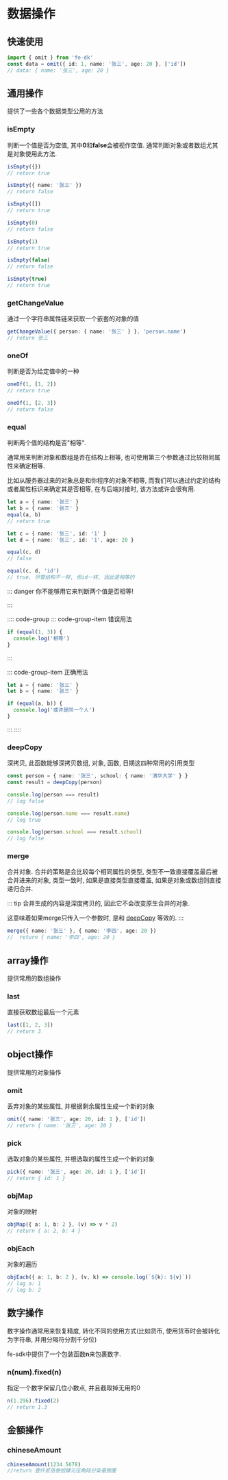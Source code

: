 # 数据操作

## 快速使用
```ts
import { omit } from 'fe-dk'
const data = omit({ id: 1, name: '张三', age: 20 }, ['id'])
// data: { name: '张三', age: 20 }
```

## 通用操作
提供了一些各个数据类型公用的方法

### isEmpty
判断一个值是否为空值, 其中**0**和**false**会被视作空值. 通常判断对象或者数组尤其是对象使用此方法.

```ts
isEmpty({})
// return true

isEmpty({ name: '张三' })
// return false

isEmpty([])
// return true

isEmpty(0)
// return false

isEmpty(1)
// return true

isEmpty(false)
// return false

isEmpty(true)
// return true
```

### getChangeValue
通过一个字符串属性链来获取一个嵌套的对象的值

```ts
getChangeValue({ person: { name: '张三' } }, 'person.name')
// return 张三
```

### oneOf
判断是否为给定值中的一种

```ts
oneOf(1, [1, 2])
// return true

oneOf(1, [2, 3])
// return false
```

### equal
判断两个值的结构是否"相等".

通常用来判断对象和数组是否在结构上相等, 也可使用第三个参数通过比较相同属性来确定相等.

比如从服务器过来的对象总是和你程序的对象不相等, 而我们可以通过约定的结构或者属性标识来确定其是否相等, 在与后端对接时, 该方法或许会很有用.
```ts
let a = { name: '张三' }
let b = { name: '张三' }
equal(a, b)
// return true

let c = { name: '张三', id: '1' }
let d = { name: '张三', id: '1', age: 20 }

equal(c, d)
// false

equal(c, d, 'id')
// true, 尽管结构不一样, 但id一样, 因此是相等的

```

::: danger
你不能够用它来判断两个值是否相等!


:::

:::: code-group
::: code-group-item 错误用法
```ts
if (equal(1, 3)) {
  console.log('相等')
}
```
:::

::: code-group-item 正确用法
```ts
let a = { name: '张三' }
let b = { name: '张三' }

if (equal(a, b)) {
  console.log('或许是同一个人')
}
```
:::
::::



### deepCopy
深拷贝, 此函数能够深拷贝数组, 对象, 函数, 日期这四种常用的引用类型

```ts
const person = { name: '张三', school: { name: '清华大学' } }
const result = deepCopy(person)

console.log(person === result)
// log false

console.log(person.name === result.name)
// log true

console.log(person.school === result.school)
// log false
```

### merge
合并对象.
合并的策略是会比较每个相同属性的类型, 类型不一致直接覆盖最后被合并进来的对象, 类型一致时, 如果是直接类型直接覆盖, 如果是对象或数组则直接递归合并.

::: tip
合并生成的内容是深度拷贝的, 因此它不会改变原生合并的对象.

这意味着如果merge只传入一个参数时, 是和 [deepCopy](#deepcopy) 等效的.
:::


```ts
merge({ name: '张三' }, { name: '李四', age: 20 })
//  return { name: '李四', age: 20 }
```

## array操作

提供常用的数组操作

### last
直接获取数组最后一个元素

```ts
last([1, 2, 3])
// return 3
```

## object操作
提供常用的对象操作

### omit
丢弃对象的某些属性, 并根据剩余属性生成一个新的对象

```ts
omit({ name: '张三', age: 20, id: 1 }, ['id'])
// return { name: '张三', age: 20 }
```

### pick
选取对象的某些属性, 并根选取的属性生成一个新的对象

```ts
pick({ name: '张三', age: 20, id: 1 }, ['id'])
// return { id: 1 }
```

### objMap
对象的映射

```ts
objMap({ a: 1, b: 2 }, (v) => v * 2)
// return { a: 2, b: 4 }
```

### objEach
对象的遍历

```ts
objEach({ a: 1, b: 2 }, (v, k) => console.log(`${k}: ${v}`))
// log a: 1
// log b: 2
```

## 数字操作
数字操作通常用来恢复精度, 转化不同的使用方式(比如货币, 使用货币时会被转化为字符串, 并用分隔符分割千分位)

fe-sdk中提供了一个包装函数**n**来包裹数字.
### n(num).fixed(n)
指定一个数字保留几位小数点, 并且截取掉无用的0

```ts
n(1.296).fixed(2)
// return 1.3
```


## 金额操作

### chineseAmount
```ts
chineseAmount(1234.5678)
//return 壹仟贰佰叁拾肆元伍角陆分柒毫捌厘
```